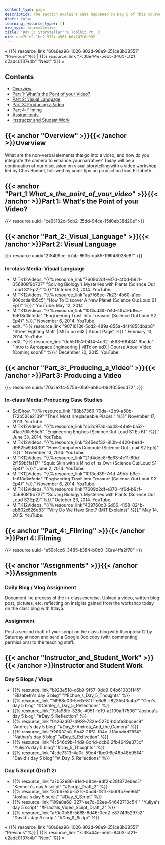 ```yaml
---
content_type: page
description: The section explains what happened on Day 5 of this course.
draft: false
learning_resource_types: []
ocw_type: CourseSection
title: 'Day 5: Storyteller''s Toolkit Pt. 3'
uid: eee7bfe9-1be2-975c-496f-b04747f0e092
---
```

« {{% resource_link "60a6ea96-1026-802d-98a9-351ce3b38557" "Previous" %}} | {{% resource_link "7c38a44e-5ebb-8403-cf21-c2adc0137e4b" "Next" %}} »

## Contents

- [Overview](#Overview)
- [Part 1: What's the Point of your Video?](#Part_1:_What_s_the_point_of_your_video_)
- [Part 2: Visual Language](#Part_2:_Visual_Language)
- [Part 3: Producing a Video](#Part_3:_Producing_a_Video)
- [Part 4: Filming](#Part_4:_Filming)
- [Assignments](#Assignments)
- [Instructor and Student Work](#Instructor_and_Student_Work)

## {{< anchor "Overview" >}}{{< /anchor >}}Overview

What are the non-verbal elements that go into a video, and how do you integrate the camera to enhance your narrative? Today will be a continuation of our discussion on visual storytelling with a video workshop led by Chris Boebel, followed by some tips on production from Elizabeth.

## {{< anchor "Part_1:_What_s_the_point_of_your_video_" >}}{{< /anchor >}}Part 1: What's the Point of your Video?

{{< resource uuid="ce96182c-5cb2-35dd-94ce-15d0eb38d20e" >}}

## {{< anchor "Part_2:_Visual_Language" >}}{{< /anchor >}}Part 2: Visual Language

{{< resource uuid="2f8409ce-b7ab-8635-da89-199f48928e8f" >}}

### In-class Media: Visual Language

- MITK12Videos. "{{% resource_link "7609d2df-e370-4f0d-b9bf-056808f9b727" "Solving Biology's Mysteries with Plants (Science Out Loud S2 Ep2)" %}}." October 23, 2014. YouTube.
- MITK12Videos. "{{% resource_link "aa7f68ee-7b23-4b60-a1ee-906ccde4b5c5" "How To Discover A New Planet (Science Out Loud S1 Ep1)" %}}." YouTube. May 12, 2014.
- MITK12Videos. "{{% resource_link "10f3cd39-7e1d-49b5-b9ec-1e618d0cfeda" "Engineering Trash Into Treasure (Science Out Loud S2 Ep4)" %}}." November 6, 2014. YouTube.
- edX. "{{% resource_link "90716130-5cd2-489a-855a-d4f4856dbab8" "Street Fighting Math | MITx on edX | About Page" %}}." February 13, 2014. YouTube.
- edX. "{{% resource_link "0e55f153-0414-4e32-b563-684341f9bcdc" "Intro to Aerospace Engineering | MITx on edX | Course About Video (Coming soon!)" %}}." December 30, 2015. YouTube.

## {{< anchor "Part_3:_Producing_a_Video" >}}{{< /anchor >}}Part 3: Producing a Video

{{< resource uuid="70a3e2f4-5756-01b6-ab8c-b90f055edd72" >}}

### In-class Media: Producing Case Studies

- SciShow. "{{% resource_link "88b57366-70da-42b9-a50b-172b536e2139" "The 4 Most Irreplaceable Places." %}}" November 17, 2013. YouTube.
- MITK12Videos. "{{% resource_link "cb2c97ab-bb48-44e9-ba52-41ac700e55c5" "Engineering Engines (Science Out Loud S1 Ep 6)" %}}." June 30, 2014. YouTube.
- MITK12Videos. "{{% resource_link "345edf32-810b-4420-be8d-d9825a9d8f39" "How Computers Compute (Science Out Loud S2 Ep5)" %}}." November 13, 2014. YouTube.
- MITK12Videos. "{{% resource_link "21d4dde8-8c63-4c11-80cf-2f159b5fa117" "Squid Skin with a Mind of Its Own (Science Out Loud S1 Ep4)" %}}." June 2, 2014. YouTube.
- MITK12Videos. "{{% resource_link "10f3cd39-7e1d-49b5-b9ec-1e618d0cfeda" "Engineering Trash Into Treasure (Science Out Loud S2 Ep4)" %}}." November 6, 2014. YouTube.
- MITK12Videos. "{{% resource_link "7609d2df-e370-4f0d-b9bf-056808f9b727" "Solving Biology's Mysteries with Plants (Science Out Loud S2 Ep2)" %}}." October 23, 2014. YouTube.
- MITK12Videos. "{{% resource_link "439760c3-2d06-4198-824b-eb802c626c83" "Why Do We Have Snot? (MIT Explains)" %}}." May 14, 2015. YouTube.

## {{< anchor "Part_4:_Filming" >}}{{< /anchor >}}Part 4: Filming

{{< resource uuid="e59b1cc6-3485-b384-b0b0-30ae4ffa2f78" >}}

## {{< anchor "Assignments" >}}{{< /anchor >}}Assignments

### Daily Blog / Vlog Assignment

Document the process of the in-class exercise. Upload a video, written blog post, pictures, etc. reflecting on insights gained from the workshop today on the class blog with #day5.

### Assignment

Post a second draft of your script on the class blog with #scriptdraft2 by Saturday at noon and send a Google Doc copy (with commenting permissions) to the teaching staff.

## {{< anchor "Instructor_and_Student_Work" >}}{{< /anchor >}}Instructor and Student Work

### Day 5 Blogs / Vlogs

- {{% resource_link "b923e518-c6b9-9f57-0dd9-04b61083f145" "Elizabeth's day 5 blog" "#Echoe_s_Day_5_Thoughts" %}}
- {{% resource_link "1d988e03-5e65-811f-e6d8-e82355f3c4a7" "Ceri's day 5 blog" "#Ceriley_s_Day_5_Reflections" %}}
- {{% resource_link "7b1a98fc-328d-4951-fd19-a2109aff7506" "Joshua's day 5 blog" "#Day_5_Reflection" %}}
- {{% resource_link "0a26ad07-4929-732e-5270-b0bfe8bbced9" "Andrea's day 5 blog" "#Day_5-Andrea_And_the_Camera" %}}
- {{% resource_link "f96632a8-8b42-25f3-f84e-318abddd7856" "Nathan's day 5 blog" "#Day_5_Reflection" %}}
- {{% resource_link "4c546c9b-14d9-8c4d-dcb6-2fb4649e373c" "Yuliya's day 5 blog" "#Day_5_Thoughts" %}}
- {{% resource_link "4cdc7313-4a0d-59d4-1bc0-6e46b48b9564" "David's day 5 blog" "#_Day_5_Reflections" %}}

### Day 5 Script (Draft 2)

- {{% resource_link "a8052e86-91ed-d84e-9df2-c28f872ebec6" "Kenneth's day 5 script" "#Script_Draft_2" %}}
- {{% resource_link "32b67e5b-5210-05d4-f811-9b60fb7ee964" "Joshua's day 5 script" "#Day_5_Script" %}}
- {{% resource_link "199a8a68-327f-ee7d-62ee-54642710c541" "Yuliya's day 5 script" "#Fractals_Video_Script_Draft_2" %}}
- {{% resource_link "a70c0b56-5698-6d46-0ee2-e877495297b2" "David's day 5 script" "#Day_5_Script" %}}

« {{% resource_link "60a6ea96-1026-802d-98a9-351ce3b38557" "Previous" %}} | {{% resource_link "7c38a44e-5ebb-8403-cf21-c2adc0137e4b" "Next" %}} »